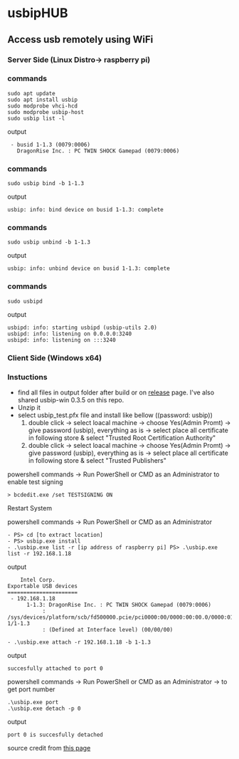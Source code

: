 # usbipHUB


## Access usb remotely using WiFi




### Server Side (Linux Distro-> raspberry pi)
### commands
    sudo apt update
    sudo apt install usbip
    sudo modprobe vhci-hcd
    sudo modprobe usbip-host
    sudo usbip list -l
output
```
 - busid 1-1.3 (0079:0006)
   DragonRise Inc. : PC TWIN SHOCK Gamepad (0079:0006)
```
### commands
    sudo usbip bind -b 1-1.3
output
```
usbip: info: bind device on busid 1-1.3: complete
```
### commands
    sudo usbip unbind -b 1-1.3
output
```
usbip: info: unbind device on busid 1-1.3: complete
```
### commands
    sudo usbipd
output
```
usbipd: info: starting usbipd (usbip-utils 2.0)
usbipd: info: listening on 0.0.0.0:3240
usbipd: info: listening on :::3240
```

### Client Side (Windows x64)

### Instuctions

  - find all files in output folder after build or on [release](https://github.com/cezanne/usbip-win/releases) page. I've also shared usbip-win 0.3.5 on this repo.
  - Unzip it
  - select usbip_test.pfx file and install like bellow ((password: usbip))
    1. double click -> select loacal machine -> choose Yes(Admin Promt) -> give password (usbip), everything as is -> select place all certificate in following store & select "Trusted Root Certification Authority"
    2. double click -> select loacal machine -> choose Yes(Admin Promt) -> give password (usbip), everything as is -> select place all certificate in following store & select "Trusted Publishers"

powershell commands -> Run PowerShell or CMD as an Administrator to enable test signing

  `> bcdedit.exe /set TESTSIGNING ON`

Restart System

powershell commands -> Run PowerShell or CMD as an Administrator

    - PS> cd [to extract location]
    - PS> usbip.exe install
    - .\usbip.exe list -r [ip address of raspberry pi] PS> .\usbip.exe list -r 192.168.1.18

output
```
    Intel Corp.
Exportable USB devices
======================
 - 192.168.1.18
      1-1.3: DragonRise Inc. : PC TWIN SHOCK Gamepad (0079:0006)
           : /sys/devices/platform/scb/fd500000.pcie/pci0000:00/0000:00:00.0/0000:01:00.0/usb1/1-1/1-1.3
           : (Defined at Interface level) (00/00/00)
``` 

    - .\usbip.exe attach -r 192.168.1.18 -b 1-1.3
           
output
```
succesfully attached to port 0
```
powershell commands -> Run PowerShell or CMD as an Administrator -> to get port number

    .\usbip.exe port
    .\usbip.exe detach -p 0
    
output
```
port 0 is succesfully detached
```
        



source credit from [this page](https://github.com/cezanne/usbip-win/blob/master/README.md) 












